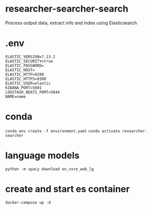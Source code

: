 # researcher-searcher-search
Process output data, extract info and index using Elasticsearch 

# .env
```
ELASTIC_VERSION=7.13.2
ELASTIC_SECURITY=true
ELASTIC_PASSWORD=
ELASTIC_HOST=
ELASTIC_HTTP=9200
ELASTIC_HTTPS=9300
ELASTIC_USER=elastic
KIBANA_PORT=5601
LOGSTASH_BEATS_PORT=5044
NAME=name
```

# conda

`conda env create -f environment.yaml`
`conda activate researcher-searcher`

# language models

`python -m spacy download en_core_web_lg`

# create and start es container

`docker-compose up -d`
